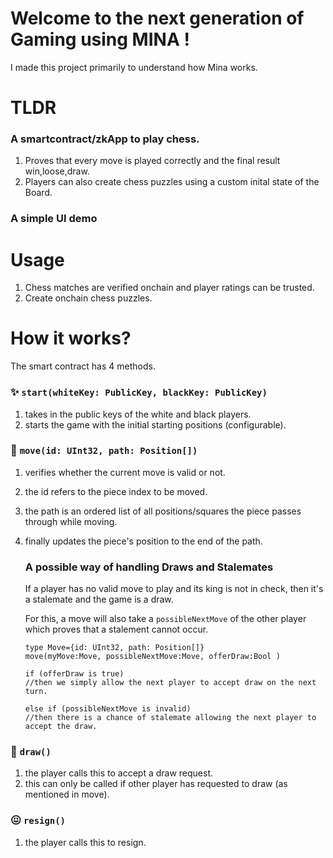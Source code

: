 # Welcome to the next generation of Gaming using MINA !
I made this project primarily to understand how Mina works.

# TLDR
### A smartcontract/zkApp to play chess.
1. Proves that every move is played correctly and the final result win,loose,draw.
2. Players can also create chess puzzles using a custom inital state of the Board.
### A simple UI demo


# Usage
1. Chess matches are verified onchain and player ratings can be trusted.
2. Create onchain chess puzzles.

# How it works?
The smart contract has 4 methods.
### ✨ `start(whiteKey: PublicKey, blackKey: PublicKey)`
1. takes in the public keys of the white and black players.
2. starts the game with the initial starting positions (configurable).

### 🚚 `move(id: UInt32, path: Position[])`
1. verifies whether the current move is valid or not.
3. the id refers to the piece index to be moved.
4. the path is an ordered list of all positions/squares the piece passes through while moving.
6. finally updates the piece's position to the end of the path.

   ### A possible way of handling Draws and Stalemates
     If a player has no valid move to play and its king is not in check, then it's a stalemate and the game is a draw.
     
     For this, a move will also take a `possibleNextMove` of the other player which proves that a stalement cannot occur.
      
     ```
     type Move={id: UInt32, path: Position[]}
     move(myMove:Move, possibleNextMove:Move, offerDraw:Bool )
     
     if (offerDraw is true)
     //then we simply allow the next player to accept draw on the next turn.
   
     else if (possibleNextMove is invalid)
     //then there is a chance of stalemate allowing the next player to accept the draw.
      ```
  
### 🤝 `draw()`
1. the player calls this to accept a draw request.
2. this can only be called if other player has requested to draw (as mentioned in move).

### 😖 `resign()`
1. the player calls this to resign.
